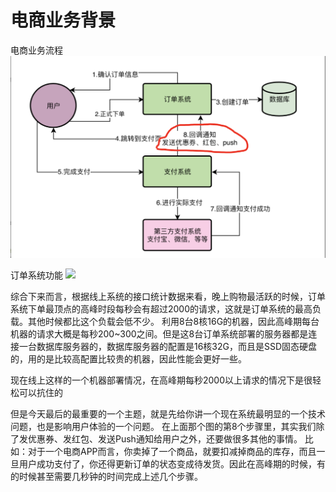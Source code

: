 # 电商业务背景
电商业务流程
![](电商业务流程.png)

订单系统功能
![](订单系统功能.png)

综合下来而言，根据线上系统的接口统计数据来看，晚上购物最活跃的时候，订单系统下单最顶点的高峰时段每秒会有超过2000的请求，这就是订单系统的最高负载。其他时候都比这个负载会低不少。
利用8台8核16G的机器，因此高峰期每台机器的请求大概是每秒200~300之间。但是这8台订单系统部署的服务器都是连接一台数据库服务器的，数据库服务器的配置是16核32G，而且是SSD固态硬盘的，用的是比较高配置比较贵的机器，因此性能会更好一些。

现在线上这样的一个机器部署情况，在高峰期每秒2000以上请求的情况下是很轻松可以抗住的

但是今天最后的最重要的一个主题，就是先给你讲一个现在系统最明显的一个技术问题，也是影响用户体验的一个问题。
在上面那个图的第8个步骤里，其实我们除了发优惠券、发红包、发送Push通知给用户之外，还要做很多其他的事情。
比如：对于一个电商APP而言，你卖掉了一个商品，就要扣减掉商品的库存，而且一旦用户成功支付了，你还得更新订单的状态变成待发货。因此在高峰期的时候，有的时候甚至需要几秒钟的时间完成上述几个步骤。